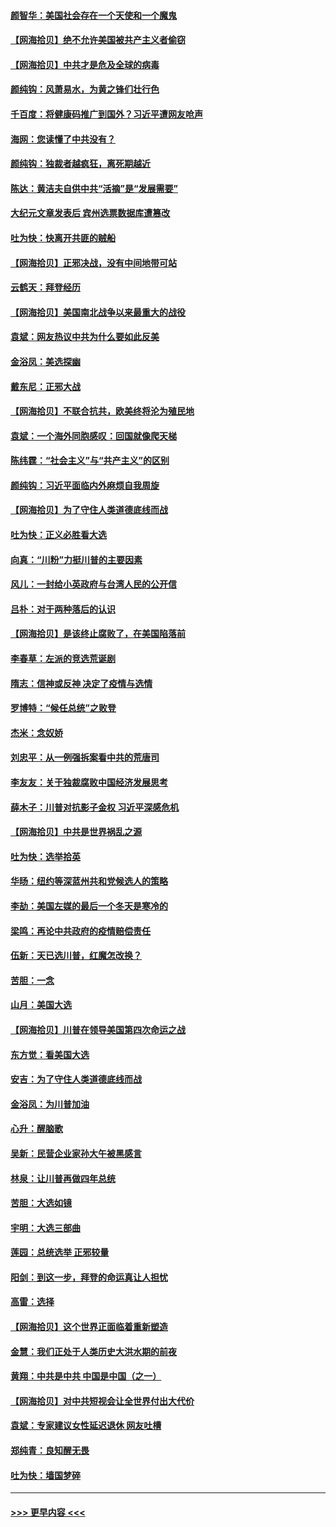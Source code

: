 #### [颜智华：美国社会存在一个天使和一个魔鬼](../pages/nsc993/n12574299.md?t=11252051) 
#### [【网海拾贝】绝不允许美国被共产主义者偷窃](../pages/nsc993/n12573396.md?t=11252051) 
#### [【网海拾贝】中共才是危及全球的病毒](../pages/nsc993/n12571204.md?t=11252051) 
#### [颜纯钩：风萧易水，为黄之锋们壮行色](../pages/nsc993/n12571487.md?t=11252051) 
#### [千百度：将健康码推广到国外？习近平遭网友呛声](../pages/nsc993/n12570808.md?t=11252051) 
#### [海网：您读懂了中共没有？](../pages/nsc993/n12570487.md?t=11252051) 
#### [颜纯钩：独裁者越疯狂，离死期越近](../pages/nsc993/n12569055.md?t=11252051) 
#### [陈达：黄洁夫自供中共“活摘”是“发展需要”](../pages/nsc993/n12568541.md?t=11252051) 
#### [大纪元文章发表后 宾州选票数据库遭篡改](../pages/nsc993/n12568105.md?t=11252051) 
#### [吐为快：快离开共匪的贼船](../pages/nsc993/n12568462.md?t=11252051) 
#### [【网海拾贝】正邪决战，没有中间地带可站](../pages/nsc993/n12568439.md?t=11252051) 
#### [云鹤天：拜登经历](../pages/nsc993/n12567294.md?t=11252051) 
#### [【网海拾贝】美国南北战争以来最重大的战役](../pages/nsc993/n12567247.md?t=11252051) 
#### [袁斌：网友热议中共为什么要如此反美](../pages/nsc993/n12567162.md?t=11252051) 
#### [金浴凤：美选探幽](../pages/nsc993/n12567147.md?t=11252051) 
#### [戴东尼：正邪大战](../pages/nsc993/n12567033.md?t=11252051) 
#### [【网海拾贝】不联合抗共，欧美终将沦为殖民地](../pages/nsc993/n12565068.md?t=11252051) 
#### [袁斌：一个海外同胞感叹：回国就像爬天梯](../pages/nsc993/n12564986.md?t=11252051) 
#### [陈纬霆：“社会主义”与“共产主义”的区别](../pages/nsc993/n12562417.md?t=11252051) 
#### [颜纯钩：习近平面临内外麻烦自我周旋](../pages/nsc993/n12563356.md?t=11252051) 
#### [【网海拾贝】为了守住人类道德底线而战](../pages/nsc993/n12562542.md?t=11252051) 
#### [吐为快：正义必胜看大选](../pages/nsc993/n12561967.md?t=11252051) 
#### [向真：“川粉”力挺川普的主要因素](../pages/nsc993/n12560774.md?t=11252051) 
#### [风儿：一封给小英政府与台湾人民的公开信](../pages/nsc993/n12560581.md?t=11252051) 
#### [吕朴：对于两种落后的认识](../pages/nsc993/n12560492.md?t=11252051) 
#### [【网海拾贝】是该终止腐败了，在美国陷落前](../pages/nsc993/n12559936.md?t=11252051) 
#### [李春草：左派的竞选荒诞剧](../pages/nsc993/n12558380.md?t=11252051) 
#### [隋志：信神或反神 决定了疫情与选情](../pages/nsc993/n12558255.md?t=11252051) 
#### [罗博特：“候任总统”之败登](../pages/nsc993/n12558189.md?t=11252051) 
#### [杰米：念奴娇](../pages/nsc993/n12558174.md?t=11252051) 
#### [刘忠平：从一例强拆案看中共的荒唐司](../pages/nsc993/n12558036.md?t=11252051) 
#### [李友友：关于独裁腐败中国经济发展思考](../pages/nsc993/n12558004.md?t=11252051) 
#### [薛木子：川普对抗影子金权 习近平深感危机](../pages/nsc993/n12557342.md?t=11252051) 
#### [【网海拾贝】中共是世界祸乱之源](../pages/nsc993/n12555353.md?t=11252051) 
#### [吐为快：选举拾英](../pages/nsc993/n12555041.md?t=11252051) 
#### [华旸：纽约等深蓝州共和党候选人的策略](../pages/nsc993/n12554309.md?t=11252051) 
#### [李劼：美国左媒的最后一个冬天是寒冷的](../pages/nsc993/n12552947.md?t=11252051) 
#### [梁鸣：再论中共政府的疫情赔偿责任](../pages/nsc993/n12553012.md?t=11252051) 
#### [伍新：天已选川普，红魔怎改换？](../pages/nsc993/n12552970.md?t=11252051) 
#### [苦胆：一念](../pages/nsc993/n12552957.md?t=11252051) 
#### [山月：美国大选](../pages/nsc993/n12552446.md?t=11252051) 
#### [【网海拾贝】川普在领导美国第四次命运之战](../pages/nsc993/n12551973.md?t=11252051) 
#### [东方觉：看美国大选](../pages/nsc993/n12551647.md?t=11252051) 
#### [安吉：为了守住人类道德底线而战](../pages/nsc993/n12551111.md?t=11252051) 
#### [金浴凤：为川普加油](../pages/nsc993/n12551085.md?t=11252051) 
#### [心升：醒脑歌](../pages/nsc993/n12550984.md?t=11252051) 
#### [吴新：民营企业家孙大午被黑感言](../pages/nsc993/n12550656.md?t=11252051) 
#### [林泉：让川普再做四年总统](../pages/nsc993/n12550640.md?t=11252051) 
#### [苦胆：大选如镜](../pages/nsc993/n12550630.md?t=11252051) 
#### [宇明：大选三部曲](../pages/nsc993/n12550603.md?t=11252051) 
#### [莲园：总统选举 正邪较量](../pages/nsc993/n12550594.md?t=11252051) 
#### [阳剑：到这一步，拜登的命运真让人担忧](../pages/nsc993/n12549093.md?t=11252051) 
#### [高雷：选择](../pages/nsc993/n12549087.md?t=11252051) 
#### [【网海拾贝】这个世界正面临着重新塑造](../pages/nsc993/n12548326.md?t=11252051) 
#### [金慧：我们正处于人类历史大洪水期的前夜](../pages/nsc993/n12547914.md?t=11252051) 
#### [黄翔：中共是中共 中国是中国（之一）](../pages/nsc993/n12547576.md?t=11252051) 
#### [【网海拾贝】对中共短视会让全世界付出大代价](../pages/nsc993/n12546043.md?t=11252051) 
#### [袁斌：专家建议女性延迟退休 网友吐槽](../pages/nsc993/n12545424.md?t=11252051) 
#### [郑纯青：良知醒无畏](../pages/nsc993/n12545394.md?t=11252051) 
#### [吐为快：墙国梦碎](../pages/nsc993/n12545309.md?t=11252051) 

----
#### [ >>> 更早内容 <<< ](../indexes/nsc993-earlier.md)
